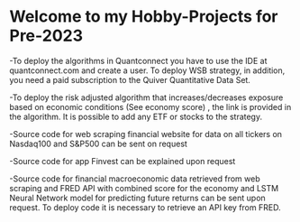 # Welcome to my Hobby-Projects for Pre-2023

-To deploy the algorithms in Quantconnect you have to use the IDE at quantconnect.com and create a user. To deploy WSB strategy, in addition, you need a paid subscription to 
the Quiver Quantitative Data Set.

-To deploy the risk adjusted algorithm that increases/decreases exposure based on economic conditions (See economy score) , the link is provided in the algorithm. It is possible to add any ETF or stocks to the strategy.

-Source code for web scraping financial website for data on all tickers on Nasdaq100 and S&P500 can be sent on request

-Source code for app Finvest can be explained upon request

-Source code for financial macroeconomic data retrieved from web scraping and FRED API with combined score for the economy and LSTM Neural Network
model for predicting future returns can be sent upon request. To deploy code it is necessary to retrieve an API key from FRED.

